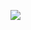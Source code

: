 ![](https://github-readme-stats.vercel.app/api?username=StasiumDev&show_icons=true&theme=transparent&text_color=ff9900&title_color=7c8792&icon_color=7c8792&count_private=true)
